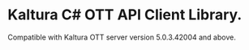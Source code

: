 # Kaltura C# OTT API Client Library.
Compatible with Kaltura OTT server version 5.0.3.42004 and above.
